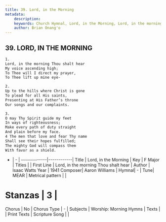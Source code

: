 ```yaml
---
title: 39. Lord, in the Morning
metadata:
    description: 
    keywords: Church Hymnal, Lord, in the Morning, Lord, in the morning Thou shalt hear , 
    author: Brian Onang'o
---
```



## 39. LORD, IN THE MORNING

```txt
1.
Lord, in the morning Thou shalt hear
My voice ascending high;
To Thee will I direct my prayer,
To Thee lift up mine eye-

2.
Up to the hills where Christ is gone
To plead for all His saints,
Presenting at His Father’s throne
Our songs and our complaints.

3.
O may Thy Spirit guide my feet
In ways of righteousness;
Make every path of duty straight
And plain before my face.
4 The men that love and fear Thy name
Shall see their hopes fulfilled;
The mighty God will compass them
With favor as a shield.
```

- |   -  |
-------------|------------|
Title | Lord, in the Morning |
Key | F Major |
Titles |  |
First Line | Lord, in the morning Thou shalt hear  |
Author | Isaac Watts
Year | 1941
Composer| Aaron Williams |
Hymnal|  - |
Tune| MEAR |
Metrical pattern | |
# Stanzas | 3 |
Chorus | No |
Chorus Type | - |
Subjects | Worship: Morning Hymns |
Texts |  |
Print Texts | 
Scripture Song |  |
  
